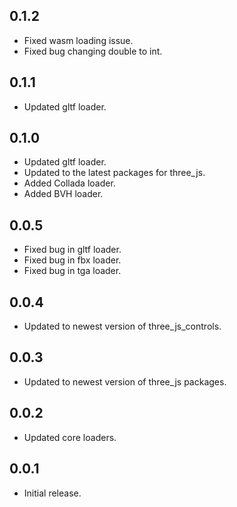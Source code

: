 ## 0.1.2

* Fixed wasm loading issue.
* Fixed bug changing double to int.

## 0.1.1

* Updated gltf loader.

## 0.1.0

* Updated gltf loader.
* Updated to the latest packages for three_js.
* Added Collada loader.
* Added BVH loader.

## 0.0.5

* Fixed bug in gltf loader.
* Fixed bug in fbx loader.
* Fixed bug in tga loader.

## 0.0.4

* Updated to newest version of three_js_controls.

## 0.0.3

* Updated to newest version of three_js packages.

## 0.0.2

* Updated core loaders.

## 0.0.1

* Initial release.